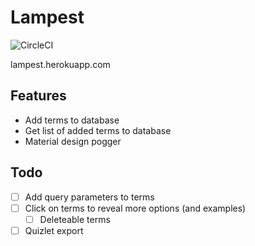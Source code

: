 # Lampest
![CircleCI](https://img.shields.io/circleci/build/github/SpicyRicecaker/Lampest?label=pipeline&logo=circleci&style=flat-square)

lampest.herokuapp.com

## Features
- Add terms to database
- Get list of added terms to database 
- Material design pogger

## Todo
- [ ] Add query parameters to terms
- [ ] Click on terms to reveal more options (and examples)
  - [ ] Deleteable terms
- [ ] Quizlet export